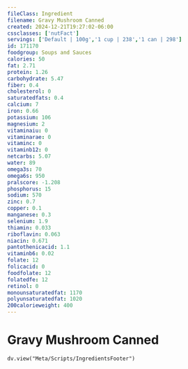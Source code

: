 ```yaml
---
fileClass: Ingredient
filename: Gravy Mushroom Canned
created: 2024-12-21T19:27:02-06:00
cssclasses: ['nutFact']
servings: ['Default | 100g','1 cup | 238','1 can | 298']
id: 171170
foodgroup: Soups and Sauces
calories: 50
fat: 2.71
protein: 1.26
carbohydrate: 5.47
fiber: 0.4
cholesterol: 0
saturatedfats: 0.4
calcium: 7
iron: 0.66
potassium: 106
magnesium: 2
vitaminaiu: 0
vitaminarae: 0
vitaminc: 0
vitaminb12: 0
netcarbs: 5.07
water: 89
omega3s: 70
omega6s: 950
pralscore: -1.208
phosphorus: 15
sodium: 570
zinc: 0.7
copper: 0.1
manganese: 0.3
selenium: 1.9
thiamin: 0.033
riboflavin: 0.063
niacin: 0.671
pantothenicacid: 1.1
vitaminb6: 0.02
folate: 12
folicacid: 0
foodfolate: 12
folatedfe: 12
retinol: 0
monounsaturatedfat: 1170
polyunsaturatedfat: 1020
200calorieweight: 400
---
```


# Gravy Mushroom Canned

```dataviewjs
dv.view("Meta/Scripts/IngredientsFooter")
```